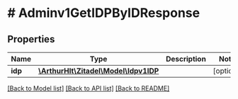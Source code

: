 # # Adminv1GetIDPByIDResponse

## Properties

Name | Type | Description | Notes
------------ | ------------- | ------------- | -------------
**idp** | [**\ArthurHlt\Zitadel\Model\Idpv1IDP**](Idpv1IDP.md) |  | [optional]

[[Back to Model list]](../../README.md#models) [[Back to API list]](../../README.md#endpoints) [[Back to README]](../../README.md)
